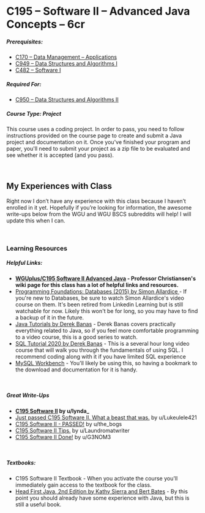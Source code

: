 # C195 – Software II – Advanced Java Concepts – 6cr
<h5>Prerequisites:</h5>
<ul>
<li><a href="https://github.com/arancepete/WGU_BSCS/tree/main/C170/C170.md">C170 – Data Management – Applications</a></li>
  <li><a href="https://github.com/arancepete/WGU_BSCS/tree/main/C949/C949.md">C949 – Data Structures and Algorithms I</a></li>
    <li><a href="https://github.com/arancepete/WGU_BSCS/tree/main/C195/C195.md">C482 – Software I</a></li>
</ul>

<h5>Required For:</h5>
<ul>
  <li><a href="https://github.com/arancepete/WGU_BSCS/tree/main/C950/C950.md">C950 – Data Structures and Algorithms II</a></li>
</ul>

<h5><b>Course Type:</b> Project</h5> 
<P>This course uses a coding project. In order to pass, you need to follow instructions provided on the course page to create and submit a Java project and documentation on it. Once you've finished your program and paper, you'll need to submit your project as a zip file to be evaluated and see whether it is accepted (and you pass).</p>

<br />

<h2>My Experiences with Class</h2>
<p>Right now I don’t have any experience with this class because I haven’t enrolled in it yet. Hopefully if you’re looking for information, the awesome write-ups below from the WGU and WGU BSCS subreddits will help! I will update this when I can.</p>

<br />

<h3>Learning Resources</h3>

<h5>Helpful Links:</h5>
<ul>
  <li><b><a href="https://motleybytes.com/w/WGUplus/C195_Software_II_Advanced_Java">WGUplus/C195 Software II Advanced Java</a> - Professor Christiansen's wiki page for this class has a lot of helpful links and resources.</b></li>
  <li><a href="https://www.linkedin.com/learning/programming-foundations-databases-2015/welcome?u=2045532 ">Programming Foundations: Databases (2015) by Simon Allardice </a> - If you're new to Databases, be sure to watch Simon Allardice's video course on them. It's been retired from Linkedin Learning but is still watchable for now. Likely this won't be for long, so you may have to find a backup of it in the future.</li>
  <li><a href="https://www.youtube.com/playlist?list=PLE7E8B7F4856C9B19">Java Tutorials by Derek Banas</a> - Derek Banas covers practically everything related to Java, so if you feel more comfortable programming to a video course, this is a good series to watch.</li>
    <li><a href="https://www.youtube.com/watch?v=XqIk2PwP0To">SQL Tutorial 2020 by Derek Banas</a> - This is a several hour long video course that will walk you through the fundamentals of using SQL. I recommend coding along with it if you have limited SQL experience</li>
  <li><a href="https://www.mysql.com/products/workbench/">MySQL Workbench</a> - You'll likely be using this, so having a bookmark to the download and documentation for it is handy.</li>
</ul>

<br />

<h5>Great Write-Ups</h5>
<ul>
  <li><b><a href="https://www.reddit.com/r/WGU_CompSci/comments/c6tad7/c195_software_ii/">C195 Software II</a> by u/lynda_</b></li>
  <li><a href="https://www.reddit.com/r/WGU_CompSci/comments/dwmani/just_passed_c195_software_ii_what_a_beast_that_was/">Just passed C195 Software II. What a beast that was.</a> by u/Lukeulele421</li>
  <li><a href="https://www.reddit.com/r/WGU_CompSci/comments/g3qoyj/c195_software_ii_passed/">C195 Software II - PASSED!</a> by u/the_bogs</li>
  <li><a href="https://www.reddit.com/r/WGU_CompSci/comments/iltt3e/c195_software_ii_tips/">C195 Software II Tips.</a> by u/Laundromatwriter</li>
  <li><a href="https://www.reddit.com/r/WGU_CompSci/comments/ck9ucn/c195_software_ii_done/">C195 Software II Done!</a> by u/G3NOM3</li>
</ul>

<br />

<h5>Textbooks:</h5>
<ul>
  <li>C195 Software II Textbook - When you activate the course you'll immediately gain access to the textbook for the class.</li>
  <li><a href="https://www.oreilly.com/library/view/head-first-java/0596009208/">Head First Java, 2nd Edition by Kathy Sierra and Bert Bates</a> - By this point you should already have some experience with Java, but this is still a useful book.</li>
</ul>
